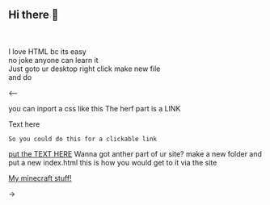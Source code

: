 ## Hi there :wave:
<br> <br>
I love HTML bc its easy
<br>
no joke anyone can learn it
<br>
Just goto ur desktop right click make new file
<br>
and do
<br>

<-- <html>
  <head>
    <title> This is where you inport css and put ur title </title>
    you can inport a css like this
    <link rel="stylesheet" href="mystyle.css">
    The herf part is a LINK
    
    
  </head>
  <body>
    <p> Text here </p
      
    So you could do this for a clickable link
   <a href="HTTPS://YOUTUBE.COM"> put the TEXT HERE</a>
   Wanna got anther part of ur site?
   make a new folder and put a new index.html
    this is how you would get to it via the site
    
   <a href="/minecraft/index.html">My minecraft stuff!</a>
  </body>
</html>
->
